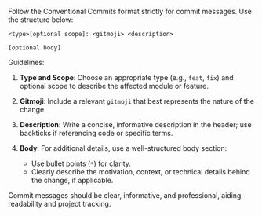 Follow the Conventional Commits format strictly for commit messages. Use the structure below:

```
<type>[optional scope]: <gitmoji> <description>

[optional body]
```

Guidelines:

1. **Type and Scope**: Choose an appropriate type (e.g., `feat`, `fix`) and optional scope to describe the affected module or feature.

2. **Gitmoji**: Include a relevant `gitmoji` that best represents the nature of the change.

3. **Description**: Write a concise, informative description in the header; use backticks if referencing code or specific terms.

4. **Body**: For additional details, use a well-structured body section:
   - Use bullet points (`*`) for clarity.
   - Clearly describe the motivation, context, or technical details behind the change, if applicable.

Commit messages should be clear, informative, and professional, aiding readability and project tracking.